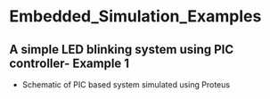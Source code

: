 # Embedded_Simulation_Examples

## A simple LED blinking system using PIC controller- Example 1
 * Schematic of PIC based system simulated using Proteus
